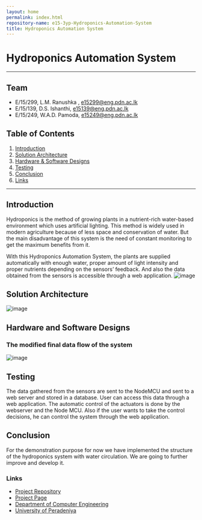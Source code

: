 ```yaml
---
layout: home
permalink: index.html
repository-name: e15-3yp-Hydroponics-Automation-System
title: Hydroponics Automation System
---
```

# Hydroponics Automation System

---

## Team
-  E/15/299, L.M. Ranushka	, [e15299@eng.pdn.ac.lk](mailto:e15299@eng.pdn.ac.lk)
-  E/15/139, D.S. Ishanthi, [e15139@eng.pdn.ac.lk](mailto:e15139@eng.pdn.ac.lk)
-  E/15/249, W.A.D. Pamoda, [e15249@eng.pdn.ac.lk](mailto:e15249@eng.pdn.ac.lk)

## Table of Contents
1. [Introduction](#introduction)
2. [Solution Architecture](#solution-architecture )
3. [Hardware & Software Designs](#hardware-and-software-designs)
4. [Testing](#testing)
5. [Conclusion](#conclusion)
6. [Links](#links)

---

## Introduction

Hydroponics is the method of growing plants in a nutrient-rich water-based environment which uses artificial lighting. This method is widely used in modern agriculture because of less space and conservation of water. But the main disadvantage of this system is the need of constant monitoring to get the maximum benefits from it.

 With this Hydroponics Automation System, the plants are supplied automatically with enough water, proper amount of light intensity and proper nutrients depending on the sensors’ feedback. And also the data obtained from the sensors is accessible through a web application.
 ![image](https://user-images.githubusercontent.com/73756777/119202666-e7be0d00-baae-11eb-919a-6264dddfcfe2.png)



## Solution Architecture

![image](https://user-images.githubusercontent.com/73756777/119202729-0b815300-baaf-11eb-83a3-2bd9fb39d7ef.png)

## Hardware and Software Designs
### The modified final data flow  of the system
![image](https://user-images.githubusercontent.com/73756777/119202906-6c109000-baaf-11eb-9120-85f394b8879d.png)


## Testing

The data gathered from the sensors are sent to the NodeMCU and sent to a web server and stored in a database. User can access this data through a web application. The automatic control of the actuators is done by the webserver and the Node MCU. Also if the user wants to take the control decisions, he can control the system through the web application.



## Conclusion

For the demonstration purpose for now we have implemented the structure of the hydroponics system with water circulation. We are going to further improve and develop it.

### Links  
- <a href = "https://github.com/cepdnaclk/e15-3yp-Hydroponics-Automation-System" target = "_blank"> Project Repository </a>
- <a href = "https://cepdnaclk.github.io/e15-3yp-Hydroponics-Automation-System/" target = "_blank">Project Page</a>
- <a href = "http://www.ce.pdn.ac.lk/" target = "_blank">Department of Computer Engineering</a>
- <a href = "https://eng.pdn.ac.lk/" target = "_blank">University of Peradeniya</a>


[//]: # (Please refer this to learn more about Markdown syntax)
[//]: # (https://github.com/adam-p/markdown-here/wiki/Markdown-Cheatsheet)
